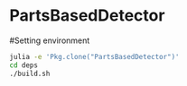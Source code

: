 PartsBasedDetector
==================

#Setting environment

```sh
julia -e 'Pkg.clone("PartsBasedDetector")'
cd deps
./build.sh
```

